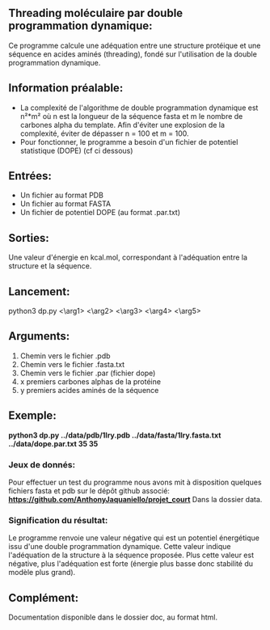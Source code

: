 ## Threading moléculaire par double programmation dynamique:

Ce programme calcule une adéquation entre une structure protéique et une séquence en acides aminés (threading), fondé sur l'utilisation de la double programmation dynamique.

## Information préalable:

* La complexité de l'algorithme de double programmation dynamique est n²*m² où n est la longueur de la séquence fasta et m le nombre de carbones alpha du template. Afin d'éviter une explosion de la complexité, éviter de dépasser n = 100 et m = 100.
* Pour fonctionner, le programme a besoin d'un fichier de potentiel statistique (DOPE) (cf ci dessous)

## Entrées:

* Un fichier au format PDB
* Un fichier au format FASTA
* Un fichier de potentiel DOPE (au format .par.txt)

## Sorties:

Une valeur d'énergie en kcal.mol, correspondant à l'adéquation entre la structure et la séquence.

## Lancement:

python3 dp.py <\arg1> <\arg2> <\arg3> <\arg4> <\arg5>

## Arguments:

1. Chemin vers le fichier .pdb
2. Chemin vers le fichier .fasta.txt
3. Chemin vers le fichier .par (fichier dope)
4. x premiers carbones alphas de la protéine
5. y premiers acides aminés de la séquence

## Exemple:

**python3 dp.py ../data/pdb/1lry.pdb ../data/fasta/1lry.fasta.txt ../data/dope.par.txt 35 35**

### Jeux de donnés:

Pour effectuer un test du programme nous avons mit à disposition quelques fichiers fasta et pdb sur le dépôt github associé:
**https://github.com/AnthonyJaquaniello/projet_court**
Dans la dossier data.

### Signification du résultat:

Le programme renvoie une valeur négative qui est un potentiel énergétique issu d'une double programmation dynamique. Cette valeur
indique l'adéquation de la structure à la séquence proposée. Plus cette valeur est négative, plus l'adéquation est forte
(énergie plus basse donc stabilité du modèle plus grand).

## Complément:

Documentation disponible dans le dossier doc, au format html.
